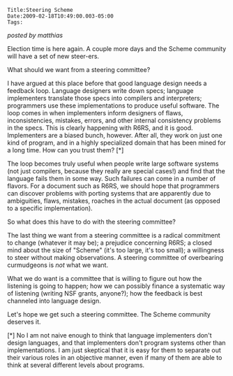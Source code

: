 
    Title:Steering Scheme
    Date:2009-02-18T10:49:00.003-05:00
    Tags:

*posted by matthias*

Election time is here again. A couple more days and the Scheme community
will have a set of new steer-ers.

What should we want from a steering committee? 

I have argued at this place before that good language design needs a
feedback loop. Language designers write down specs; language implementers
translate those specs into compilers and interpreters; programmers use
these implementations to produce useful software. The loop comes in when
implementers inform designers of flaws, inconsistencies, mistakes, errors,
and other internal consistency problems in the specs. This is clearly
happening with R6RS, and it is good. Implementers are a biased bunch,
however. After all, they work on just one kind of program, and in a highly
specialized domain that has been mined for a long time. How can you trust
them? [*]

The loop becomes truly useful when people write large software systems (not
just compilers, because they really are special cases!)  and find that the
language fails them in some way. Such failures can come in a number of
flavors. For a document such as R6RS, we should hope that programmers can
discover problems with porting systems that are apparently due to
ambiguities, flaws, mistakes, roaches in the actual document (as opposed to
a specific implementation). 

So what does this have to do with the steering committee? 

The last thing we want from a steering committee is a radical commitment to
change (whatever it may be); a prejudice concerning R6RS; a closed
mind about the size of "Scheme" (it's too large, it's too small); a
willingness to steer without making observations. A steering committee
of overbearing curmudgeons is _not_ what we want. 

What we do want is a committee that is willing to figure out how the
listening is going to happen; how we can possibly finance a systematic way
of listening (writing NSF grants, anyone?); how the feedback is best
channeled into language design. 

Let's hope we get such a  steering committee. The Scheme community deserves it. 

 

[*] No I am not naive enough to think that language implementers don't
design languages, and that implementers don't program systems other than
implementations. I am just skeptical that it is easy for them to separate
out their various roles in an objective manner, even if many of them are
able to think at several different levels about programs.